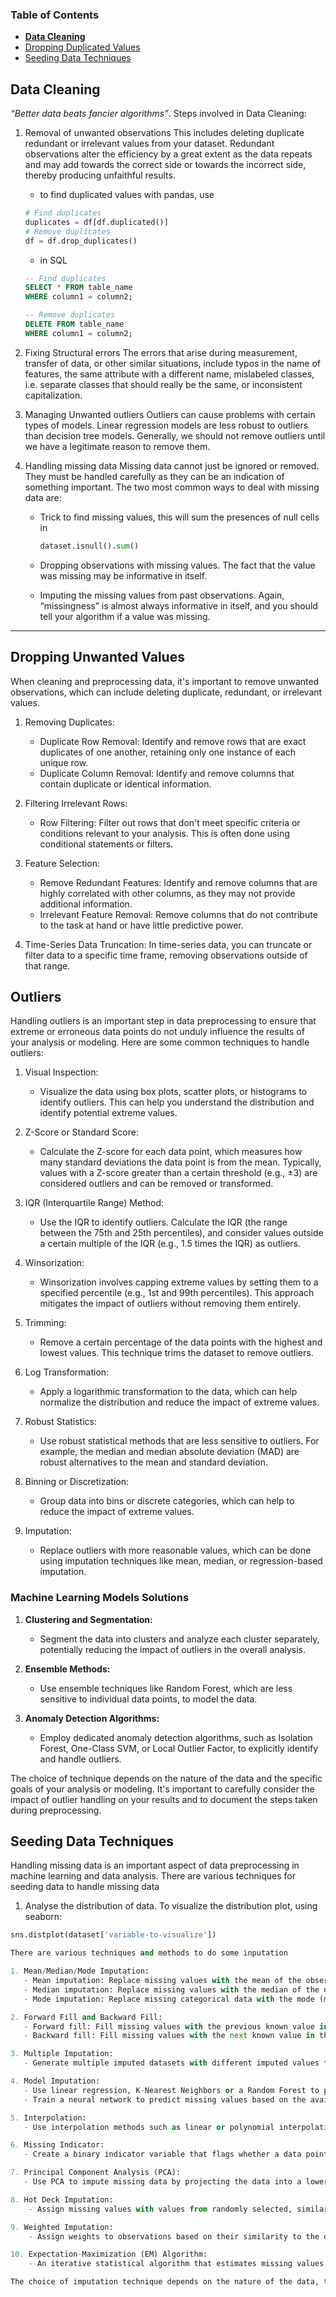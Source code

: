 ### Table of Contents
- [**Data Cleaning**](#data-cleaning)
- [Dropping Duplicated Values](#dropping-duplicated-values)
- [Seeding Data Techniques](#seeding-data-techniques)

## **Data Cleaning**
*“Better data beats fancier algorithms”*. Steps involved in Data Cleaning: 

1. Removal of unwanted observations 
   This includes deleting duplicate redundant or irrelevant values from your dataset. Redundant observations alter the efficiency by a great extent as the data repeats and may add towards the correct side or towards the incorrect side, thereby producing unfaithful results.

   - to find duplicated values with pandas, use
    ```python
   # Find duplicates
   duplicates = df[df.duplicated()]
   # Remove duplicates
   df = df.drop_duplicates()
   ```
   - in SQL
    ```sql
    -- Find duplicates
    SELECT * FROM table_name
    WHERE column1 = column2;

    -- Remove duplicates
    DELETE FROM table_name
    WHERE column1 = column2;
    ```

2. Fixing Structural errors 
    The errors that arise during measurement, transfer of data, or other similar situations, include typos in the name of features, the same attribute with a different name, mislabeled classes, i.e. separate classes that should really be the same, or inconsistent capitalization. 

3. Managing Unwanted outliers 
    Outliers can cause problems with certain types of models. Linear regression models are less robust to outliers than decision tree models. Generally, we should not remove outliers until we have a legitimate reason to remove them.

4. Handling missing data 
   Missing data cannot just be ignored or removed. They must be handled carefully as they can be an indication of something important. The two most common ways to deal with missing data are:
    
    - Trick to find missing values, this will sum the presences of null cells in
      ```python
      dataset.isnull().sum()
      ```

    - Dropping observations with missing values. The fact that the value was missing may be informative in itself. 
    
    - Imputing the missing values from past observations. Again, “missingness” is almost always informative in itself, and you should tell your algorithm if a value was missing.
----

## Dropping Unwanted Values

When cleaning and preprocessing data, it's important to remove unwanted observations, which can include deleting duplicate, redundant, or irrelevant values.

1. Removing Duplicates:
   - Duplicate Row Removal: Identify and remove rows that are exact duplicates of one another, retaining only one instance of each unique row.
   - Duplicate Column Removal: Identify and remove columns that contain duplicate or identical information.

2. Filtering Irrelevant Rows:
   - Row Filtering: Filter out rows that don't meet specific criteria or conditions relevant to your analysis. This is often done using conditional statements or filters.

3. Feature Selection:
   - Remove Redundant Features: Identify and remove columns that are highly correlated with other columns, as they may not provide additional information.
   - Irrelevant Feature Removal: Remove columns that do not contribute to the task at hand or have little predictive power.

4. Time-Series Data Truncation:
    In time-series data, you can truncate or filter data to a specific time frame, removing observations outside of that range.

## Outliers

Handling outliers is an important step in data preprocessing to ensure that extreme or erroneous data points do not unduly influence the results of your analysis or modeling. Here are some common techniques to handle outliers:

1. Visual Inspection:
   - Visualize the data using box plots, scatter plots, or histograms to identify outliers. This can help you understand the distribution and identify potential extreme values.

2. Z-Score or Standard Score:
   - Calculate the Z-score for each data point, which measures how many standard deviations the data point is from the mean. Typically, values with a Z-score greater than a certain threshold (e.g., ±3) are considered outliers and can be removed or transformed.

3. IQR (Interquartile Range) Method:
   - Use the IQR to identify outliers. Calculate the IQR (the range between the 75th and 25th percentiles), and consider values outside a certain multiple of the IQR (e.g., 1.5 times the IQR) as outliers.

4. Winsorization:
   - Winsorization involves capping extreme values by setting them to a specified percentile (e.g., 1st and 99th percentiles). This approach mitigates the impact of outliers without removing them entirely.

5. Trimming:
   - Remove a certain percentage of the data points with the highest and lowest values. This technique trims the dataset to remove outliers.

6. Log Transformation:
   - Apply a logarithmic transformation to the data, which can help normalize the distribution and reduce the impact of extreme values.

7. Robust Statistics:
   - Use robust statistical methods that are less sensitive to outliers. For example, the median and median absolute deviation (MAD) are robust alternatives to the mean and standard deviation.

8. Binning or Discretization:
   - Group data into bins or discrete categories, which can help to reduce the impact of extreme values.

9. Imputation:
   - Replace outliers with more reasonable values, which can be done using imputation techniques like mean, median, or regression-based imputation.

### Machine Learning Models Solutions

1. **Clustering and Segmentation:**
    - Segment the data into clusters and analyze each cluster separately, potentially reducing the impact of outliers in the overall analysis.

2. **Ensemble Methods:**
    - Use ensemble techniques like Random Forest, which are less sensitive to individual data points, to model the data.

3. **Anomaly Detection Algorithms:**
    - Employ dedicated anomaly detection algorithms, such as Isolation Forest, One-Class SVM, or Local Outlier Factor, to explicitly identify and handle outliers.

The choice of technique depends on the nature of the data and the specific goals of your analysis or modeling. It's important to carefully consider the impact of outlier handling on your results and to document the steps taken during preprocessing.


## Seeding Data Techniques

Handling missing data is an important aspect of data preprocessing in machine learning and data analysis. There are various techniques for seeding data to handle missing data

1. Analyse the distribution of data. To visualize the distribution plot, using seaborn:
```python
sns.distplot(dataset['variable-to-visualize'])

There are various techniques and methods to do some inputation 

1. Mean/Median/Mode Imputation:
   - Mean imputation: Replace missing values with the mean of the observed values in the same feature.
   - Median imputation: Replace missing values with the median of the observed values in the same feature.
   - Mode imputation: Replace missing categorical data with the mode (most frequent value) of the observed data in the same feature.

2. Forward Fill and Backward Fill:
   - Forward fill: Fill missing values with the previous known value in the sequence.
   - Backward fill: Fill missing values with the next known value in the sequence.

3. Multiple Imputation:
   - Generate multiple imputed datasets with different imputed values for the missing data. This helps account for uncertainty in imputation and is particularly useful for statistical analysis.

4. Model Imputation:
   - Use linear regression, K-Nearest Neighbors or a Random Forest to predict the missing values based on the relationship between the target variable and other features. Fit a linear model using non-missing data and predict the missing values. Random forests are robust and can handle both numerical and categorical data.
   - Train a neural network to predict missing values based on the available data. Deep learning models can capture complex relationships in the data.

5. Interpolation:
   - Use interpolation methods such as linear or polynomial interpolation to estimate missing values based on the trend in the available data points.

6. Missing Indicator:
   - Create a binary indicator variable that flags whether a data point is missing in a particular feature. This preserves the information about missingness, which can be useful in some cases.

7. Principal Component Analysis (PCA):
   - Use PCA to impute missing data by projecting the data into a lower-dimensional subspace and then reconstructing it. This can be particularly useful for high-dimensional data.

8. Hot Deck Imputation:
    - Assign missing values with values from randomly selected, similar records in the dataset, also known as "donor imputation."

9. Weighted Imputation:
    - Assign weights to observations based on their similarity to the observation with missing data. Use these weights to compute imputed values.

10. Expectation-Maximization (EM) Algorithm:
    - An iterative statistical algorithm that estimates missing values and underlying model parameters simultaneously.

The choice of imputation technique depends on the nature of the data, the amount of missing data, and the specific problem you are trying to solve. It's important to consider the potential impact of imputation on the analysis and modeling process, as well as the assumptions that different techniques make about the missing data mechanism.
```